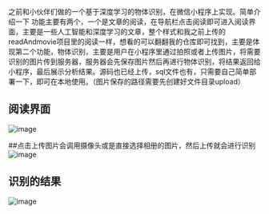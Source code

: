 之前和小伙伴们做的一个基于深度学习的物体识别，在微信小程序上实现。简单介绍一下
功能主要有两个，一个是文章的阅读，在导航栏点击阅读即可进入阅读界面，主要是一些人工智能和深度学习的文章，整个样式和我之前上传的readAndmovie项目里的阅读一样，想看的可以翻翻我的仓库即可找到，主要是体现第二个功能，物体识别，主要是用户在小程序里通过拍照或者上传图片，将需要识别的图片传到服务器，服务器会先保存图片然后再进行物体识别，将结果返回给小程序，最后展示分析结果。源码也已经上传，sql文件也有，只需要自己简单部署一下，即可在本地使用。（图片保存的路径需要先创建好文件目录upload）


## 阅读界面


![image](https://github.com/buchicaodetuzi/Object-Recognition/blob/master/images/3.JPG)

##点击上传图片会调用摄像头或是直接选择相册的图片，然后上传就会进行识别
![image](https://github.com/buchicaodetuzi/Object-Recognition/blob/master/images/4.JPG)


## 识别的结果


![image](https://github.com/buchicaodetuzi/Object-Recognition/blob/master/images/2.JPG)

